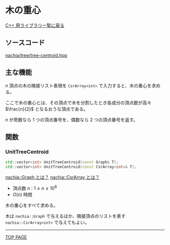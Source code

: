 # 木の重心

[C++ 用ライブラリ一覧に戻る](../index.md)

## ソースコード

[nachia/tree/tree-centroid.hpp](https://github.com/NachiaVivias/cp-library/blob/main/Cpp/Include/nachia/tree/tree-centroid.hpp)

## 主な機能

$n$ 頂点の木の隣接リスト表現を `CsrArray<int>` で入力すると、木の重心を求める。

ここで木の重心とは、その頂点で木を分割したとき各成分の頂点数が高々 $\frac{n}{2}$ となるおうな頂点である。

$n$ が奇数なら $1$ つの頂点番号を、偶数なら $2$ つの頂点番号を返す。

## 関数

### UnitTreeCentroid

```c++
std::vector<int> UnitTreeCentroid(const Graph& T);
std::vector<int> UnitTreeCentroid(const CsrArray<int>& T);
```

[nachia::Graph とは？](./../graph/graph.md)
[nachia::CsrArray とは？](./../array/csr-array.md)

- 頂点数 $n$ : $1 \leq n \leq 10^8$
- $O(n)$ 時間

木の重心をすべて求める。

木は `nachia::Graph` で与えるほか、隣接頂点のリストを表す `nachia::CsrArray<int>` で与えてもよい。

---

[TOP PAGE](https://nachiavivias.github.io/cp-library/)


<script type="text/x-mathjax-config">MathJax.Hub.Config({tex2jax:{inlineMath:[['\$','\$']],processEscapes:true},CommonHTML: {matchFontHeight:false}});</script>
<script type="text/javascript" async src="https://cdnjs.cloudflare.com/ajax/libs/mathjax/2.7.1/MathJax.js?config=TeX-MML-AM_CHTML"></script>
